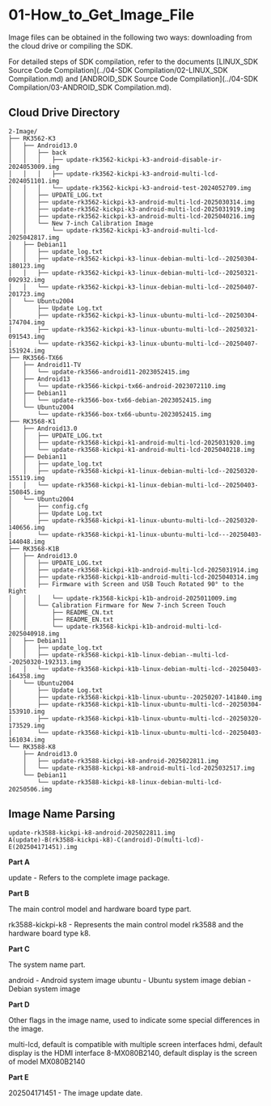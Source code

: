 # 01-How_to_Get_Image_File


Image files can be obtained in the following two ways: downloading from the cloud drive or compiling the SDK.

For detailed steps of SDK compilation, refer to the documents [LINUX_SDK Source Code Compilation](../04-SDK Compilation/02-LINUX_SDK Compilation.md) and [ANDROID_SDK Source Code Compilation](../04-SDK Compilation/03-ANDROID_SDK Compilation.md).

## Cloud Drive Directory

```
2-Image/
├── RK3562-K3
│   ├── Android13.0
│   │   ├── back
│   │   │   ├── update-rk3562-kickpi-k3-android-disable-ir-2024053009.img
│   │   │   ├── update-rk3562-kickpi-k3-android-multi-lcd-2024051101.img
│   │   │   └── update-rk3562-kickpi-k3-android-test-2024052709.img
│   │   ├── UPDATE_LOG.txt
│   │   ├── update-rk3562-kickpi-k3-android-multi-lcd-2025030314.img
│   │   ├── update-rk3562-kickpi-k3-android-multi-lcd-2025031919.img
│   │   ├── update-rk3562-kickpi-k3-android-multi-lcd-2025040216.img
│   │   └── New 7-inch Calibration Image
│   │       └── update-rk3562-kickpi-k3-android-multi-lcd-2025042817.img
│   ├── Debian11
│   │   ├── update_log.txt
│   │   ├── update-rk3562-kickpi-k3-linux-debian-multi-lcd--20250304-180123.img
│   │   ├── update-rk3562-kickpi-k3-linux-debian-multi-lcd--20250321-092932.img
│   │   └── update-rk3562-kickpi-k3-linux-debian-multi-lcd--20250407-201723.img
│   └── Ubuntu2004
│       ├── Update Log.txt
│       ├── update-rk3562-kickpi-k3-linux-ubuntu-multi-lcd--20250304-174704.img
│       ├── update-rk3562-kickpi-k3-linux-ubuntu-multi-lcd--20250321-091543.img
│       └── update-rk3562-kickpi-k3-linux-ubuntu-multi-lcd--20250407-151924.img
├── RK3566-TX66
│   ├── Android11-TV
│   │   └── update-rk3566-android11-2023052415.img
│   ├── Android13
│   │   └── update-rk3566-kickpi-tx66-android-2023072110.img
│   ├── Debian11
│   │   └── update-rk3566-box-tx66-debian-2023052415.img
│   └── Ubuntu2004
│       └── update-rk3566-box-tx66-ubuntu-2023052415.img
├── RK3568-K1
│   ├── Android13.0
│   │   ├── UPDATE_LOG.txt
│   │   ├── update-rk3568-kickpi-k1-android-multi-lcd-2025031920.img
│   │   └── update-rk3568-kickpi-k1-android-multi-lcd-2025040218.img
│   ├── Debian11
│   │   ├── update_log.txt
│   │   ├── update-rk3568-kickpi-k1-linux-debian-multi-lcd--20250320-155119.img
│   │   └── update-rk3568-kickpi-k1-linux-debian-multi-lcd--20250403-150845.img
│   └── Ubuntu2004
│       ├── config.cfg
│       ├── Update Log.txt
│       ├── update-rk3568-kickpi-k1-linux-ubuntu-multi-lcd--20250320-140656.img
│       └── update-rk3568-kickpi-k1-linux-ubuntu-multi-lcd---20250403-144048.img
├── RK3568-K1B
│   ├── Android13.0
│   │   ├── UPDATE_LOG.txt
│   │   ├── update-rk3568-kickpi-k1b-android-multi-lcd-2025031914.img
│   │   ├── update-rk3568-kickpi-k1b-android-multi-lcd-2025040314.img
│   │   ├── Firmware with Screen and USB Touch Rotated 90° to the Right
│   │   │   └── update-rk3568-kickpi-k1b-android-2025011009.img
│   │   └── Calibration Firmware for New 7-inch Screen Touch
│   │       ├── README_CN.txt
│   │       ├── README_EN.txt
│   │       └── update-rk3568-kickpi-k1b-android-multi-lcd-2025040918.img
│   ├── Debian11
│   │   ├── update_log.txt
│   │   ├── update-rk3568-kickpi-k1b-linux-debian--multi-lcd--20250320-192313.img
│   │   └── update-rk3568-kickpi-k1b-linux-debian-multi-lcd--20250403-164358.img
│   └── Ubuntu2004
│       ├── Update Log.txt
│       ├── update-rk3568-kickpi-k1b-linux-ubuntu--20250207-141840.img
│       ├── update-rk3568-kickpi-k1b-linux-ubuntu-multi-lcd--20250304-153910.img
│       ├── update-rk3568-kickpi-k1b-linux-ubuntu-multi-lcd--20250320-173529.img
│       └── update-rk3568-kickpi-k1b-linux-ubuntu-multi-lcd--20250403-161034.img
└── RK3588-K8
    ├── Android13.0
    │   ├── update-rk3588-kickpi-k8-android-2025022811.img
    │   └── update-rk3588-kickpi-k8-android-multi-lcd-2025032517.img
    └── Debian11
        └── update-rk3588-kickpi-k8-linux-debian-multi-lcd-20250506.img
```

## Image Name Parsing

```
update-rk3588-kickpi-k8-android-2025022811.img
A(update)-B(rk3588-kickpi-k8)-C(android)-D(multi-lcd)-E(202504171451).img
```

**Part A**

update - Refers to the complete image package.

**Part B**

The main control model and hardware board type part.

rk3588-kickpi-k8 - Represents the main control model rk3588 and the hardware board type k8.

**Part C**

The system name part.

android - Android system image
ubuntu - Ubuntu system image
debian - Debian system image

**Part D**

Other flags in the image name, used to indicate some special differences in the image.

multi-lcd, default is compatible with multiple screen interfaces
hdmi, default display is the HDMI interface
8-MX080B2140, default display is the screen of model MX080B2140

**Part E**

202504171451 - The image update date.